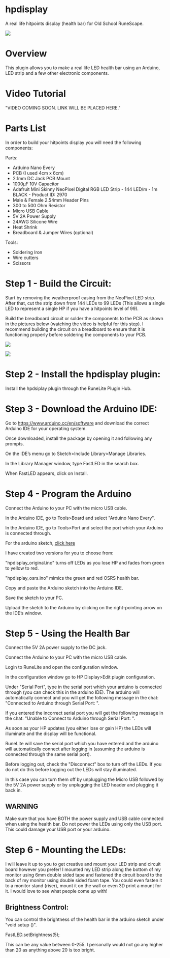# hpdisplay
A real life hitpoints display (health bar) for Old School RuneScape.

![](images/diyhealthbar.png)

# Overview
This plugin allows you to make a real life LED health bar using an Arduino, LED strip and a few other electronic components. 

# Video Tutorial
"VIDEO COMING SOON. LINK WILL BE PLACED HERE."

# Parts List
In order to build your hitpoints display you will need the following components:

Parts:

- Arduino Nano Every 
- PCB (I used 4cm x 6cm) 
- 2.1mm DC Jack PCB Mount 
- 1000µF 10V Capacitor 
- Adafruit Mini Skinny NeoPixel Digital RGB LED Strip - 144 LED/m - 1m BLACK - Product ID: 2970 
- Male & Female 2.54mm Header Pins 
- 300 to 500 Ohm Resistor 
- Micro USB Cable 
- 5V 2A Power Supply 
- 24AWG Silicone Wire  
- Heat Shrink 
- Breadboard & Jumper Wires (optional) 

Tools: 

- Soldering Iron  
- Wire cutters 
- Scissors 

# Step 1 - Build the Circuit: 

Start by removing the weatherproof casing from the NeoPixel LED strip. After that, cut the strip down from 144 LEDs to 99 LEDs (This allows a single LED to represent a single HP if you have a hitpoints level of 99). 

Build the breadboard circuit or solder the components to the PCB as shown in the pictures below (watching the video is helpful for this step). I recommend building the circuit on a breadboard to ensure that it is functioning properly before soldering the components to your PCB. 

![](images/hpbar_schem.png)

![](images/hpbar_bb.png)

# Step 2 - Install the hpdisplay plugin: 

Install the hpdsiplay plugin through the RuneLite Plugin Hub. 

# Step 3 - Download the Arduino IDE: 

Go to https://www.arduino.cc/en/software and download the correct Arduino IDE for your operating system.  

Once downloaded, install the package by opening it and following any prompts. 

On the IDE’s menu go to Sketch>Include Library>Manage Libraries. 

In the Library Manager window, type FastLED in the search box. 

When FastLED appears, click on Install. 

# Step 4 - Program the Arduino 

Connect the Arduino to your PC with the micro USB cable. 

In the Arduino IDE, go to Tools>Board and select "Arduino Nano Every". 

In the Arduino IDE, go to Tools>Port and select the port which your Arduino is connected through. 

For the arduino sketch, [click here](https://github.com/austinwblake/hpdisplay/tree/master/arduino_sketches)

I have created two versions for you to choose from: 

"hpdisplay_original.ino" turns off LEDs as you lose HP and fades from green to yellow to red. 

"hpdisplay_osrs.ino" mimics the green and red OSRS health bar. 

Copy and paste the Arduino sketch into the Arduino IDE. 

Save the sketch to your PC. 

Upload the sketch to the Arduino by clicking on the right-pointing arrow on the IDE’s window. 

# Step 5 - Using the Health Bar 

Connect the 5V 2A power supply to the DC jack. 

Connect the Arduino to your PC with the micro USB cable. 

Login to RuneLite and open the configuration window. 

In the configuration window go to HP Display>Edit plugin configuration. 

Under "Serial Port", type in the serial port which your arduino is connected through (you can check this in the arduino IDE). The arduino will automatically connect and you will get the following message in the chat: "Connected to Arduino through Serial Port: ". 

If you entered the incorrect serial port you will get the following message in the chat: "Unable to Connect to Arduino through Serial Port: ". 

As soon as your HP updates (you either lose or gain HP) the LEDs will illuminate and the display will be functional.   

RuneLite will save the serial port which you have entered and the arduino will automatically connect after logging in (assuming the arduino is connected through the same serial port). 

Before logging out, check the "Disconnect" box to turn off the LEDs. If you do not do this before logging out the LEDs will stay illuminated. 

In this case you can turn them off by unplugging the Micro USB followed by the 5V 2A power supply or by unplugging the LED header and plugging it back in. 

## WARNING 

Make sure that you have BOTH the power supply and USB cable connected when using the health bar. Do not power the LEDs using only the USB port. This could damage your USB port or your arduino. 

# Step 6 - Mounting the LEDs: 

I will leave it up to you to get creative and mount your LED strip and circuit board however you prefer! I mounted my LED strip along the bottom of my monitor using 6mm double sided tape and fastened the circuit board to the back of my monitor using double sided foam tape. You could even fasten it to a monitor stand (riser), mount it on the wall or even 3D print a mount for it. I would love to see what people come up with! 

## Brightness Control: 

You can control the brightness of the health bar in the arduino sketch under "void setup ()". 

FastLED.setBrightness(5); 

This can be any value between 0-255. I personally would not go any higher than 20 as anything above 20 is too bright. 
